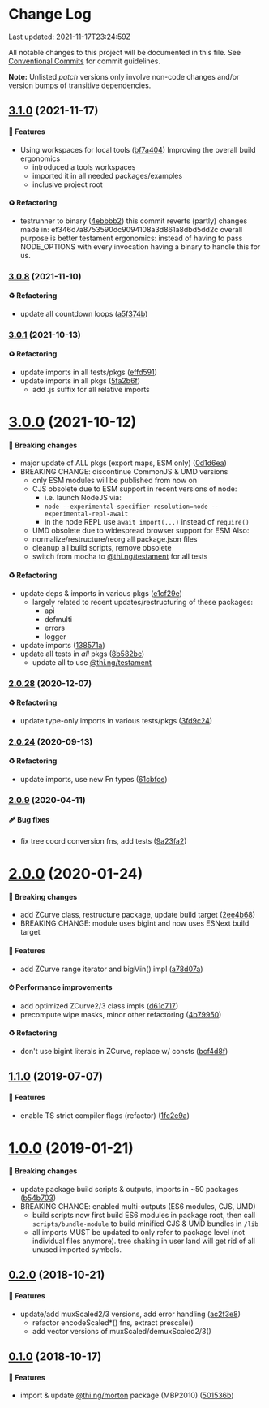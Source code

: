 # Change Log

Last updated: 2021-11-17T23:24:59Z

All notable changes to this project will be documented in this file.
See [Conventional Commits](https://conventionalcommits.org/) for commit guidelines.

**Note:** Unlisted _patch_ versions only involve non-code changes and/or
version bumps of transitive dependencies.

## [3.1.0](https://github.com/thi-ng/umbrella/tree/@thi.ng/morton@3.1.0) (2021-11-17)

#### 🚀 Features

- Using workspaces for local tools ([bf7a404](https://github.com/thi-ng/umbrella/commit/bf7a404))
  Improving the overall build ergonomics
  - introduced a tools workspaces
  - imported it in all needed packages/examples
  - inclusive project root

#### ♻️ Refactoring

- testrunner to binary ([4ebbbb2](https://github.com/thi-ng/umbrella/commit/4ebbbb2))
  this commit reverts (partly) changes made in:
  ef346d7a8753590dc9094108a3d861a8dbd5dd2c
  overall purpose is better testament ergonomics:
  instead of having to pass NODE_OPTIONS with every invocation
  having a binary to handle this for us.

### [3.0.8](https://github.com/thi-ng/umbrella/tree/@thi.ng/morton@3.0.8) (2021-11-10)

#### ♻️ Refactoring

- update all countdown loops ([a5f374b](https://github.com/thi-ng/umbrella/commit/a5f374b))

### [3.0.1](https://github.com/thi-ng/umbrella/tree/@thi.ng/morton@3.0.1) (2021-10-13)

#### ♻️ Refactoring

- update imports in all tests/pkgs ([effd591](https://github.com/thi-ng/umbrella/commit/effd591))
- update imports in all pkgs ([5fa2b6f](https://github.com/thi-ng/umbrella/commit/5fa2b6f))
  - add .js suffix for all relative imports

# [3.0.0](https://github.com/thi-ng/umbrella/tree/@thi.ng/morton@3.0.0) (2021-10-12)

#### 🛑 Breaking changes

- major update of ALL pkgs (export maps, ESM only) ([0d1d6ea](https://github.com/thi-ng/umbrella/commit/0d1d6ea))
- BREAKING CHANGE: discontinue CommonJS & UMD versions
  - only ESM modules will be published from now on
  - CJS obsolete due to ESM support in recent versions of node:
    - i.e. launch NodeJS via:
    - `node --experimental-specifier-resolution=node --experimental-repl-await`
    - in the node REPL use `await import(...)` instead of `require()`
  - UMD obsolete due to widespread browser support for ESM
  Also:
  - normalize/restructure/reorg all package.json files
  - cleanup all build scripts, remove obsolete
  - switch from mocha to [@thi.ng/testament](https://github.com/thi-ng/umbrella/tree/main/packages/testament) for all tests

#### ♻️ Refactoring

- update deps & imports in various pkgs ([e1cf29e](https://github.com/thi-ng/umbrella/commit/e1cf29e))
  - largely related to recent updates/restructuring of these packages:
    - api
    - defmulti
    - errors
    - logger
- update imports ([138571a](https://github.com/thi-ng/umbrella/commit/138571a))
- update all tests in _all_ pkgs ([8b582bc](https://github.com/thi-ng/umbrella/commit/8b582bc))
  - update all to use [@thi.ng/testament](https://github.com/thi-ng/umbrella/tree/main/packages/testament)

### [2.0.28](https://github.com/thi-ng/umbrella/tree/@thi.ng/morton@2.0.28) (2020-12-07)

#### ♻️ Refactoring

- update type-only imports in various tests/pkgs ([3fd9c24](https://github.com/thi-ng/umbrella/commit/3fd9c24))

### [2.0.24](https://github.com/thi-ng/umbrella/tree/@thi.ng/morton@2.0.24) (2020-09-13)

#### ♻️ Refactoring

- update imports, use new Fn types ([61cbfce](https://github.com/thi-ng/umbrella/commit/61cbfce))

### [2.0.9](https://github.com/thi-ng/umbrella/tree/@thi.ng/morton@2.0.9) (2020-04-11)

#### 🩹 Bug fixes

- fix tree coord conversion fns, add tests ([9a23fa2](https://github.com/thi-ng/umbrella/commit/9a23fa2))

# [2.0.0](https://github.com/thi-ng/umbrella/tree/@thi.ng/morton@2.0.0) (2020-01-24)

#### 🛑 Breaking changes

- add ZCurve class, restructure package, update build target ([2ee4b68](https://github.com/thi-ng/umbrella/commit/2ee4b68))
- BREAKING CHANGE: module uses bigint and now uses ESNext build target

#### 🚀 Features

- add ZCurve range iterator and bigMin() impl ([a78d07a](https://github.com/thi-ng/umbrella/commit/a78d07a))

#### ⏱ Performance improvements

- add optimized ZCurve2/3 class impls ([d61c717](https://github.com/thi-ng/umbrella/commit/d61c717))
- precompute wipe masks, minor other refactoring ([4b79950](https://github.com/thi-ng/umbrella/commit/4b79950))

#### ♻️ Refactoring

- don't use bigint literals in ZCurve, replace w/ consts ([bcf4d8f](https://github.com/thi-ng/umbrella/commit/bcf4d8f))

## [1.1.0](https://github.com/thi-ng/umbrella/tree/@thi.ng/morton@1.1.0) (2019-07-07)

#### 🚀 Features

- enable TS strict compiler flags (refactor) ([1fc2e9a](https://github.com/thi-ng/umbrella/commit/1fc2e9a))

# [1.0.0](https://github.com/thi-ng/umbrella/tree/@thi.ng/morton@1.0.0) (2019-01-21)

#### 🛑 Breaking changes

- update package build scripts & outputs, imports in ~50 packages ([b54b703](https://github.com/thi-ng/umbrella/commit/b54b703))
- BREAKING CHANGE: enabled multi-outputs (ES6 modules, CJS, UMD)
  - build scripts now first build ES6 modules in package root, then call
    `scripts/bundle-module` to build minified CJS & UMD bundles in `/lib`
  - all imports MUST be updated to only refer to package level
    (not individual files anymore). tree shaking in user land will get rid of
    all unused imported symbols.

## [0.2.0](https://github.com/thi-ng/umbrella/tree/@thi.ng/morton@0.2.0) (2018-10-21)

#### 🚀 Features

- update/add muxScaled2/3 versions, add error handling ([ac2f3e8](https://github.com/thi-ng/umbrella/commit/ac2f3e8))
  - refactor encodeScaled*() fns, extract prescale()
  - add vector versions of muxScaled/demuxScaled2/3()

## [0.1.0](https://github.com/thi-ng/umbrella/tree/@thi.ng/morton@0.1.0) (2018-10-17)

#### 🚀 Features

- import & update [@thi.ng/morton](https://github.com/thi-ng/umbrella/tree/main/packages/morton) package (MBP2010) ([501536b](https://github.com/thi-ng/umbrella/commit/501536b))
